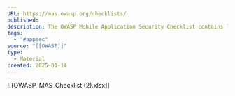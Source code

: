 ```yaml
---
URL: https://mas.owasp.org/checklists/
published: 
description: The OWASP Mobile Application Security Checklist contains links to the MASTG test cases for each MASVS control.
tags:
  - "#appsec"
source: "[[OWASP]]"
type:
  - Material
created: 2025-01-14
---
```

![[OWASP_MAS_Checklist (2).xlsx]]